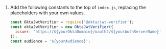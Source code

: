 1. Add the following constants to the top of `index.js`, replacing the placeholders with your own values.

   ```js
   const OktaJwtVerifier = require('@okta/jwt-verifier');
   const oktaJwtVerifier = new OktaJwtVerifier({
     issuer: 'https://${yourOktaDomain}/oauth2/${yourAuthServerName}'
   });
   const audience = '${yourAudience}';
   ```
